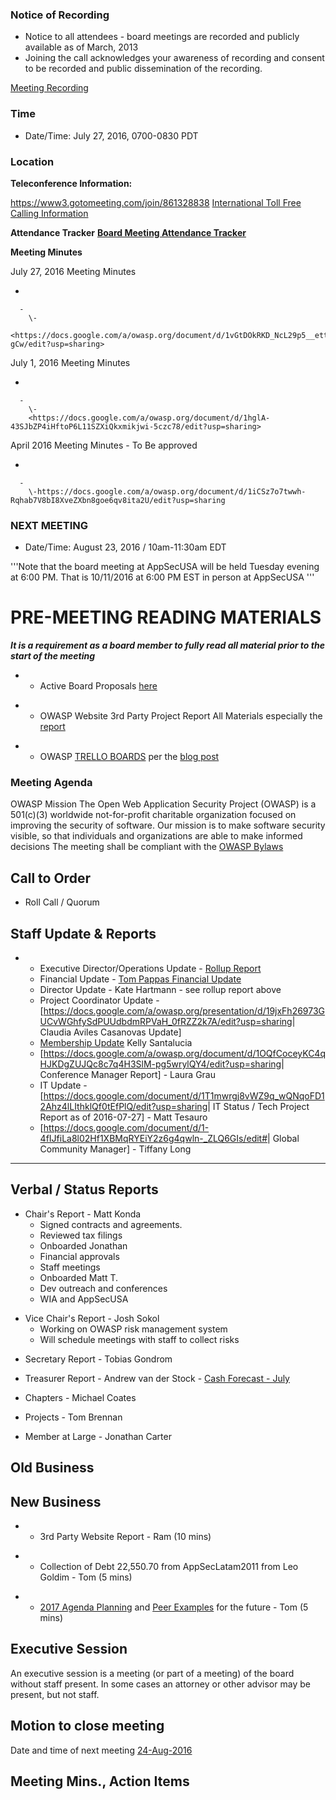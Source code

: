 ### Notice of Recording

  - Notice to all attendees - board meetings are recorded and publicly
    available as of March, 2013
  - Joining the call acknowledges your awareness of recording and
    consent to be recorded and public dissemination of the recording.

[Meeting
Recording](https://www.dropbox.com/s/kfi03tnc3xfrypa/OWASP%20Board%20Meeting%20July%2027%2C%202016.mp4?dl=0)

### Time

  - Date/Time: July 27, 2016, 0700-0830 PDT

### Location

**Teleconference Information:**

<https://www3.gotomeeting.com/join/861328838> [International Toll Free
Calling
Information](International_Toll_Free_Calling_Information "wikilink")

**Attendance Tracker** **[Board Meeting Attendance
Tracker](https://docs.google.com/a/owasp.org/spreadsheet/ccc?key=0ApZ9zE0hx0LNdG5uRzNYZE8ycDFabnBWNkU4SFpwREE)**

**Meeting Minutes**

July 27, 2016 Meeting Minutes

  -

      -
        \-
        <https://docs.google.com/a/owasp.org/document/d/1vGtDOkRKD_NcL29p5__etthCePwdLYrXNQOIBpo-gCw/edit?usp=sharing>

July 1, 2016 Meeting Minutes

  -

      -
        \-
        <https://docs.google.com/a/owasp.org/document/d/1hglA-43SJbZP4iHftoP6L11SZXiQkxmikjwi-5czc78/edit?usp=sharing>

April 2016 Meeting Minutes - To Be approved

  -

      -
        \-https://docs.google.com/a/owasp.org/document/d/1iCSz7o7twwh-Rqhab7V8bI8XveZXbn8goe6qv8ita2U/edit?usp=sharing

### NEXT MEETING

  - Date/Time: August 23, 2016 / 10am-11:30am EDT

'''Note that the board meeting at AppSecUSA will be held Tuesday evening
at 6:00 PM. That is 10/11/2016 at 6:00 PM EST in person at AppSecUSA '''

# PRE-MEETING READING MATERIALS

***It is a requirement as a board member to fully read all material
prior to the start of the meeting***

  -   - Active Board Proposals
        [here](https://drive.google.com/folderview?id=0BxSfMVkfLvslVXdvUFV3NkxucWc&usp=sharing)

<!-- end list -->

  -   - OWASP Website 3rd Party Project Report All Materials especially
        the
        [report](https://www.owasp.org/index.php/OWASP_Initiatives_Global_Strategic_Focus/website_project)

<!-- end list -->

  -   - OWASP [TRELLO BOARDS](https://trello.com/owaspfoundation) per
        the [blog
        post](http://owasp.blogspot.com/2015/09/owasp-trello-boards-for-collaboration.html)

### Meeting Agenda

OWASP Mission The Open Web Application Security Project (OWASP) is a
501(c)(3) worldwide not-for-profit charitable organization focused on
improving the security of software. Our mission is to make software
security visible, so that individuals and organizations are able to make
informed decisions The meeting shall be compliant with the [OWASP
Bylaws](https://www.owasp.org/index.php/OWASP_Foundation_ByLaws)

## Call to Order

  - Roll Call / Quorum

## Staff Update & Reports

  -   - Executive Director/Operations Update - [Rollup
        Report](https://docs.google.com/a/owasp.org/document/d/1LgHh453KWWMPqWJqKZM9YO7O14x-LQ0rBMHR4b6FXrA/edit?usp=sharing)
      - Financial Update - [Tom Pappas Financial
        Update](https://docs.google.com/a/owasp.org/document/d/1r6gi_YPdcOTxiA-LNWIglyRKym1Ob-qo75IMauqJlpA/edit?usp=sharing)
      - Director Update - Kate Hartmann - see rollup report above
      - Project Coordinator Update
        -\[<https://docs.google.com/a/owasp.org/presentation/d/19jxFh26973GUCvWGhfySdPUUdbdmRPVaH_0fRZZ2k7A/edit?usp=sharing>|
        Claudia Aviles Casanovas Update\]
      - [Membership
        Update](https://docs.google.com/a/owasp.org/presentation/d/1YGpkqWSYs5m3nGcqOLgv8r2MyPQGP4hpwwDz9Xkm_Bc/edit?usp=sharing)
        Kelly Santalucia
      - \[<https://docs.google.com/a/owasp.org/document/d/1OQfCoceyKC4qHJKDgZUJQc8c7q4H3SlM-pg5wrylQY4/edit?usp=sharing>|
        Conference Manager Report\] - Laura Grau
      - IT Update -
        \[<https://docs.google.com/document/d/1T1mwrgj8vWZ9q_wQNqoFD12Ahz4lLIthklQf0tEfPlQ/edit?usp=sharing>|
        IT Status / Tech Project Report as of 2016-07-27\] - Matt
        Tesauro
      - \[<https://docs.google.com/document/d/1-4fIJfiLa8l02Hf1XBMqRYEiY2z6g4qwln-_ZLQ6GIs/edit#>|
        Global Community Manager\] - Tiffany Long

<hr>

## Verbal / Status Reports

  - Chair's Report - Matt Konda
      - Signed contracts and agreements.
      - Reviewed tax filings
      - Onboarded Jonathan
      - Financial approvals
      - Staff meetings
      - Onboarded Matt T.
      - Dev outreach and conferences
      - WIA and AppSecUSA

<!-- end list -->

  - Vice Chair's Report - Josh Sokol
      - Working on OWASP risk management system
      - Will schedule meetings with staff to collect risks

<!-- end list -->

  - Secretary Report - Tobias Gondrom

<!-- end list -->

  - Treasurer Report - Andrew van der Stock - [Cash Forecast -
    July](https://drive.google.com/a/owasp.org/file/d/0BxI4iTO_QojvSG1TOGtYNXhBSFhwWlphR3ZSejFLTkY1djV3/view?usp=sharing)

<!-- end list -->

  - Chapters - Michael Coates

<!-- end list -->

  - Projects - Tom Brennan

<!-- end list -->

  - Member at Large - Jonathan Carter

## Old Business

## New Business

  -   - 3rd Party Website Report - Ram (10 mins)

<!-- end list -->

  -   - Collection of Debt 22,550.70 from AppSecLatam2011 from Leo
        Goldim - Tom (5 mins)

<!-- end list -->

  -   - [2017 Agenda
        Planning](http://www.nonprofitlawblog.com/nonprofit-board-calendar-agenda/)
        and [Peer
        Examples](https://www.ieee.org/about/corporate/governance/index.html)
        for the future - Tom (5 mins)

## Executive Session

An executive session is a meeting (or part of a meeting) of the board
without staff present. In some cases an attorney or other advisor may be
present, but not staff.

## Motion to close meeting

Date and time of next meeting
[24-Aug-2016](https://www.owasp.org/index.php/August_24,_2016)

## Meeting Mins., Action Items

<insert notes from meeting>